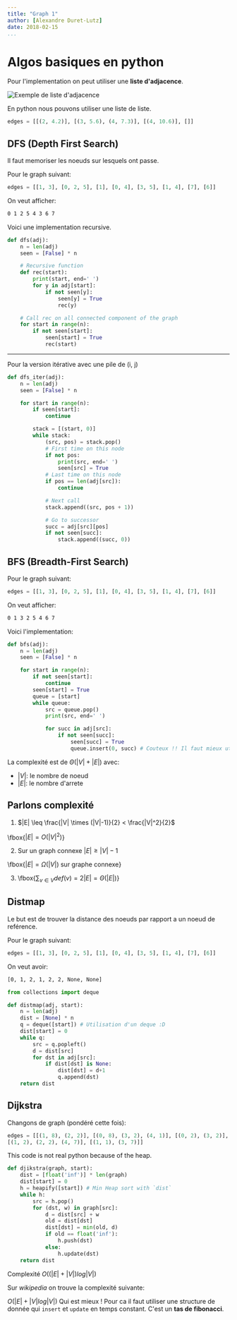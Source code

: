 ```yaml
---
title: "Graph 1"
author: [Alexandre Duret-Lutz]
date: 2018-02-15
...
```

# Algos basiques en python

Pour l'implementation on peut utiliser une **liste d'adjacence**.

![Exemple de liste d'adjacence](http://www.castille2010.wahost.org/struc/images/graph10.png)

En python nous pouvons utiliser une liste de liste.

```python
edges = [[(2, 4.2)], [(3, 5.6), (4, 7.3)], [(4, 10.6)], []]
```

## DFS (Depth First Search)

Il faut memoriser les noeuds sur lesquels ont passe.

Pour le graph suivant:

```python
edges = [[1, 3], [0, 2, 5], [1], [0, 4], [3, 5], [1, 4], [7], [6]]
```
On veut afficher:
```sh
0 1 2 5 4 3 6 7
```

Voici une implementation recursive.

```python
def dfs(adj):
    n = len(adj)
    seen = [False] * n

    # Recursive function
    def rec(start):
        print(start, end=' ')
        for y in adj[start]:
            if not seen[y]:
                seen[y] = True
                rec(y)

    # Call rec on all connected component of the graph
    for start in range(n):
        if not seen[start]:
            seen[start] = True
            rec(start)
```

----

Pour la version itérative avec une pile de (i, j)

```python
def dfs_iter(adj):
    n = len(adj)
    seen = [False] * n

    for start in range(n):
        if seen[start]:
            continue

        stack = [(start, 0)]
        while stack:
            (src, pos) = stack.pop()
            # First time on this node
            if not pos:
                print(src, end=' ')
                seen[src] = True
            # Last time on this node
            if pos == len(adj[src]):
                continue

            # Next call
            stack.append((src, pos + 1))

            # Go to successor
            succ = adj[src][pos]
            if not seen[succ]:
                stack.append((succ, 0))
```

## BFS (Breadth-First Search)

Pour le graph suivant:

```python
edges = [[1, 3], [0, 2, 5], [1], [0, 4], [3, 5], [1, 4], [7], [6]]
```

On veut afficher:

```sh
0 1 3 2 5 4 6 7
```

Voici l'implementation:

```python
def bfs(adj):
    n = len(adj)
    seen = [False] * n

    for start in range(n):
        if not seen[start]:
            continue
        seen[start] = True
        queue = [start]
        while queue:
            src = queue.pop()
            print(src, end=' ')

            for succ in adj[src]:
                if not seen[succ]:
                    seen[succ] = True
                    queue.insert(0, succ) # Couteux !! Il faut mieux utiliser un deque

```

La complexité est de $\Theta(|V| + |E|)$ avec:

* $|V|$: le nombre de noeud
* $|E|$: le nombre d'arrete

## Parlons complexité

1. $|E| \leq \frac{|V| \times (|V|-1)}{2} < \frac{|V|^2}{2}$

\fbox{$|E|=O(|V|^2)$}

2. Sur un graph connexe $|E| \geq |V| - 1$

\fbox{$|E| = \Omega(|V|)$ sur graphe connexe}

3. \fbox{$\displaystyle\sum_{v \in V} def(v) = 2 |E| = \Theta(|E|)$}

## Distmap

Le but est de trouver la distance des noeuds par rapport a un noeud de
reférence.

Pour le graph suivant:

```python
edges = [[1, 3], [0, 2, 5], [1], [0, 4], [3, 5], [1, 4], [7], [6]]
```
On veut avoir:
```sh
[0, 1, 2, 1, 2, 2, None, None]
```

```python
from collections import deque

def distmap(adj, start):
    n = len(adj)
    dist = [None] * n
    q = deque([start]) # Utilisation d'un deque :D
    dist[start] = 0
    while q:
        src = q.popleft()
        d = dist[src]
        for dst in adj[src]:
            if dist[dst] is None:
                dist[dst] = d+1
                q.append(dst)
    return dist
```

## Dijkstra

Changons de graph (pondéré cette fois):

```python
edges = [[(1, 8), (2, 2)], [(0, 8), (3, 2), (4, 1)], [(0, 2), (3, 2)],
[(1, 2), (2, 2), (4, 7)], [(1, 1), (3, 7)]]
```

This code is not real python because of the heap.

```python
def djikstra(graph, start):
    dist = [float('inf')] * len(graph)
    dist[start] = 0
    h = heapify([start]) # Min Heap sort with `dist`
    while h:
        src = h.pop()
        for (dst, w) in graph[src]:
            d = dist[src] + w
            old = dist[dst]
            dist[dst] = min(old, d)
            if old == float('inf'):
                h.push(dst)
            else:
                h.update(dst)
    return dist
```

Complexité $O((|E|+|V|)log|V|)$

Sur *wikipedia* on trouve la complexité suivante:

$O(|E| + |V|log|V|)$ Qui est mieux ! Pour ca il faut utiliser une structure de
donnée qui `insert` et `update` en temps constant.
C'est un **tas de fibonacci**.
